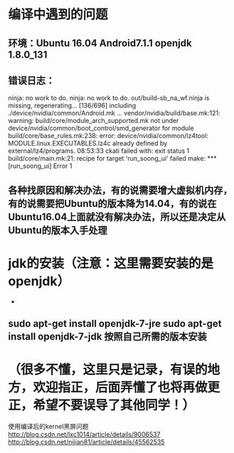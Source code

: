 # 编译中遇到的问题
## 环境：Ubuntu 16.04  Android7.1.1   openjdk 1.8.0_131

错误日志：
-
ninja: no work to do.
ninja: no work to do.
out/build-sb_na_wf.ninja is missing, regenerating...
[136/696] including ./device/nvidia/common/Android.mk ...
vendor/nvidia/build/base.mk:121: warning: build/core/module_arch_supported.mk not under device/nvidia/common/boot_control/smd_generator for module 
build/core/base_rules.mk:238: error: device/nvidia/common/lz4tool: MODULE.linux.EXECUTABLES.lz4c already defined by external/lz4/programs.
08:53:33 ckati failed with: exit status 1
build/core/main.mk:21: recipe for target 'run_soong_ui' failed
make: *** [run_soong_ui] Error 1

各种找原因和解决办法，有的说需要增大虚拟机内存，有的说需要把Ubuntu的版本降为14.04，有的说在Ubuntu16.04上面就没有解决办法，所以还是决定从Ubuntu的版本入手处理
-


# jdk的安装（注意：这里需要安装的是openjdk）
-
sudo apt-get install openjdk-7-jre
sudo apt-get install openjdk-7-jdk
按照自己所需的版本安装
-
# （很多不懂，这里只是记录，有误的地方，欢迎指正，后面弄懂了也将再做更正，希望不要误导了其他同学！）


使用编译后的kernel黑屏问题
http://blog.csdn.net/lxc1014/article/details/9006537
http://blog.csdn.net/nijian81/article/details/45562535
